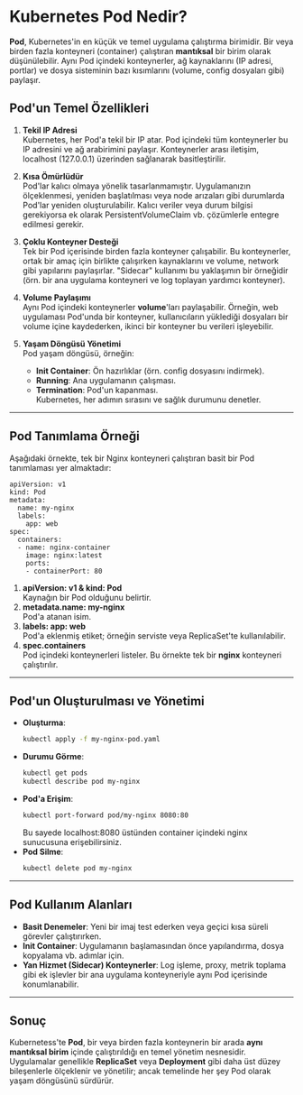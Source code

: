 # Kubernetes Pod Nedir?

**Pod**, Kubernetes'in en küçük ve temel uygulama çalıştırma birimidir. Bir veya birden fazla konteyneri (container) çalıştıran **mantıksal** bir birim olarak düşünülebilir. Aynı Pod içindeki konteynerler, ağ kaynaklarını (IP adresi, portlar) ve dosya sisteminin bazı kısımlarını (volume, config dosyaları gibi) paylaşır.

## Pod'un Temel Özellikleri

1. **Tekil IP Adresi**  
   Kubernetes, her Pod'a tekil bir IP atar. Pod içindeki tüm konteynerler bu IP adresini ve ağ arabirimini paylaşır. Konteynerler arası iletişim, localhost (127.0.0.1) üzerinden sağlanarak basitleştirilir.

2. **Kısa Ömürlüdür**  
   Pod'lar kalıcı olmaya yönelik tasarlanmamıştır. Uygulamanızın ölçeklenmesi, yeniden başlatılması veya node arızaları gibi durumlarda Pod'lar yeniden oluşturulabilir. Kalıcı veriler veya durum bilgisi gerekiyorsa ek olarak PersistentVolumeClaim vb. çözümlerle entegre edilmesi gerekir.

3. **Çoklu Konteyner Desteği**  
   Tek bir Pod içerisinde birden fazla konteyner çalışabilir. Bu konteynerler, ortak bir amaç için birlikte çalışırken kaynaklarını ve volume, network gibi yapılarını paylaşırlar. "Sidecar" kullanımı bu yaklaşımın bir örneğidir (örn. bir ana uygulama konteyneri ve log toplayan yardımcı konteyner).

4. **Volume Paylaşımı**  
   Aynı Pod içindeki konteynerler **volume**'ları paylaşabilir. Örneğin, web uygulaması Pod'unda bir konteyner, kullanıcıların yüklediği dosyaları bir volume içine kaydederken, ikinci bir konteyner bu verileri işleyebilir.

5. **Yaşam Döngüsü Yönetimi**  
   Pod yaşam döngüsü, örneğin:
   - **Init Container**: Ön hazırlıklar (örn. config dosyasını indirmek).  
   - **Running**: Ana uygulamanın çalışması.  
   - **Termination**: Pod'un kapanması.  
   Kubernetes, her adımın sırasını ve sağlık durumunu denetler.

---

## Pod Tanımlama Örneği

Aşağıdaki örnekte, tek bir Nginx konteyneri çalıştıran basit bir Pod tanımlaması yer almaktadır:

```
apiVersion: v1
kind: Pod
metadata:
  name: my-nginx
  labels:
    app: web
spec:
  containers:
  - name: nginx-container
    image: nginx:latest
    ports:
    - containerPort: 80
```

1. **apiVersion: v1 & kind: Pod**  
   Kaynağın bir Pod olduğunu belirtir.
2. **metadata.name: my-nginx**  
   Pod'a atanan isim.
3. **labels: app: web**  
   Pod'a eklenmiş etiket; örneğin serviste veya ReplicaSet'te kullanılabilir.
4. **spec.containers**  
   Pod içindeki konteynerleri listeler. Bu örnekte tek bir **nginx** konteyneri çalıştırılır.

---

## Pod'un Oluşturulması ve Yönetimi

- **Oluşturma**:  
  ```bash
  kubectl apply -f my-nginx-pod.yaml
  ```
- **Durumu Görme**:  
  ```bash
  kubectl get pods
  kubectl describe pod my-nginx
  ```
- **Pod'a Erişim**:  
  ```bash
  kubectl port-forward pod/my-nginx 8080:80
  ```
  Bu sayede localhost:8080 üstünden container içindeki nginx sunucusuna erişebilirsiniz.
- **Pod Silme**:  
  ```bash
  kubectl delete pod my-nginx
  ```

---

## Pod Kullanım Alanları

- **Basit Denemeler**: Yeni bir imaj test ederken veya geçici kısa süreli görevler çalıştırırken.  
- **Init Container**: Uygulamanın başlamasından önce yapılandırma, dosya kopyalama vb. adımlar için.  
- **Yan Hizmet (Sidecar) Konteynerler**: Log işleme, proxy, metrik toplama gibi ek işlevler bir ana uygulama konteyneriyle aynı Pod içerisinde konumlanabilir.

---

## Sonuç

Kubernetess'te **Pod**, bir veya birden fazla konteynerin bir arada **aynı mantıksal birim** içinde çalıştırıldığı en temel yönetim nesnesidir. Uygulamalar genellikle **ReplicaSet** veya **Deployment** gibi daha üst düzey bileşenlerle ölçeklenir ve yönetilir; ancak temelinde her şey Pod olarak yaşam döngüsünü sürdürür.

